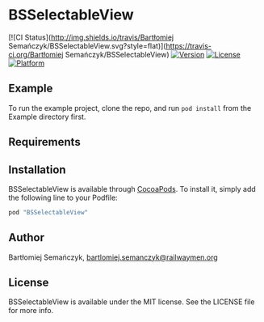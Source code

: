 # BSSelectableView

[![CI Status](http://img.shields.io/travis/Bartłomiej Semańczyk/BSSelectableView.svg?style=flat)](https://travis-ci.org/Bartłomiej Semańczyk/BSSelectableView)
[![Version](https://img.shields.io/cocoapods/v/BSSelectableView.svg?style=flat)](http://cocoapods.org/pods/BSSelectableView)
[![License](https://img.shields.io/cocoapods/l/BSSelectableView.svg?style=flat)](http://cocoapods.org/pods/BSSelectableView)
[![Platform](https://img.shields.io/cocoapods/p/BSSelectableView.svg?style=flat)](http://cocoapods.org/pods/BSSelectableView)

## Example

To run the example project, clone the repo, and run `pod install` from the Example directory first.

## Requirements

## Installation

BSSelectableView is available through [CocoaPods](http://cocoapods.org). To install
it, simply add the following line to your Podfile:

```ruby
pod "BSSelectableView"
```

## Author

Bartłomiej Semańczyk, bartlomiej.semanczyk@railwaymen.org

## License

BSSelectableView is available under the MIT license. See the LICENSE file for more info.

